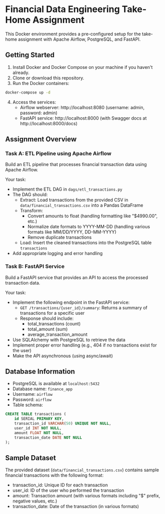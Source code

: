 # Financial Data Engineering Take-Home Assignment

This Docker environment provides a pre-configured setup for the take-home assignment with Apache Airflow, PostgreSQL, and FastAPI.

## Getting Started

1. Install Docker and Docker Compose on your machine if you haven't already.
2. Clone or download this repository.
3. Run the Docker containers:

```bash
docker-compose up -d
```

4. Access the services:
   - Airflow webserver: http://localhost:8080 (username: admin, password: admin)
   - FastAPI service: http://localhost:8000 (with Swagger docs at http://localhost:8000/docs)

## Assignment Overview

### Task A: ETL Pipeline using Apache Airflow
Build an ETL pipeline that processes financial transaction data using Apache Airflow.

Your task:
- Implement the ETL DAG in `dags/etl_transactions.py`
- The DAG should:
  - Extract: Load transactions from the provided CSV in `data/financial_transactions.csv` into a Pandas DataFrame
  - Transform:
    - Convert amounts to float (handling formatting like "$4990.00", etc.)
    - Normalize date formats to YYYY-MM-DD (handling various formats like MM/DD/YYYY, DD-MM-YYYY)
    - Remove duplicate transactions
  - Load: Insert the cleaned transactions into the PostgreSQL table `transactions`
- Add appropriate logging and error handling

### Task B: FastAPI Service
Build a FastAPI service that provides an API to access the processed transaction data.

Your task:
- Implement the following endpoint in the FastAPI service:
  - `GET /transactions/{user_id}/summary`: Returns a summary of transactions for a specific user
  - Response should include:
    - total_transactions (count)
    - total_amount (sum)
    - average_transaction_amount
- Use SQLAlchemy with PostgreSQL to retrieve the data
- Implement proper error handling (e.g., 404 if no transactions exist for the user)
- Make the API asynchronous (using async/await)

## Database Information

- PostgreSQL is available at `localhost:5432`
- Database name: `finance_app`
- Username: `airflow`
- Password: `airflow`
- Table schema:
```sql
CREATE TABLE transactions (
    id SERIAL PRIMARY KEY,
    transaction_id VARCHAR(50) UNIQUE NOT NULL,
    user_id INT NOT NULL,
    amount FLOAT NOT NULL,
    transaction_date DATE NOT NULL
);
```

## Sample Dataset

The provided dataset (`data/financial_transactions.csv`) contains sample financial transactions with the following format:
- transaction_id: Unique ID for each transaction
- user_id: ID of the user who performed the transaction
- amount: Transaction amount (with various formats including "$" prefix, negative values, etc.)
- transaction_date: Date of the transaction (in various formats)
